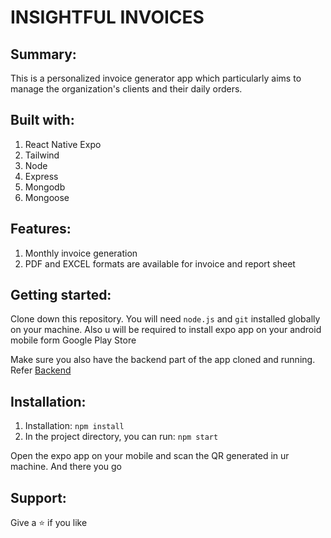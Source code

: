 # INSIGHTFUL INVOICES

## Summary:
This is a personalized invoice generator app which particularly aims to manage the organization's
clients and their daily orders.

## Built with:
1. React Native Expo
2. Tailwind
3. Node 
4. Express 
5. Mongodb 
6. Mongoose

## Features:
1. Monthly invoice generation
2. PDF and EXCEL formats are available for invoice and report sheet

## Getting started:
Clone down this repository. You will need `node.js` and `git` installed globally on your machine. 
Also u will be required to install expo app on your android mobile form Google Play Store

Make sure you also have the backend part of the app cloned and running. 
Refer [Backend](https://github.com/Blue-Org-MSCeg/ii-backend) 

## Installation:
1. Installation: `npm install`
2. In the project directory, you can run: `npm start`

Open  the expo app on your mobile and scan the QR generated in ur machine. And there you go

## Support:

Give a ⭐ if you like
